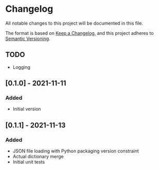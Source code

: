 # Changelog
All notable changes to this project will be documented in this file.

The format is based on [Keep a Changelog](https://keepachangelog.com/en/1.0.0/),
and this project adheres to [Semantic Versioning](https://semver.org/spec/v2.0.0.html).

## TODO
- Logging

## [0.1.0] - 2021-11-11
### Added
- Initial version

## [0.1.1] - 2021-11-13
### Added
- JSON file loading with Python packaging version constraint
- Actual dictionary merge
- Initial unit tests


